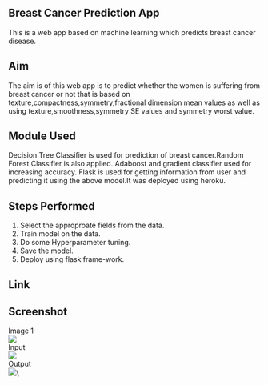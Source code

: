 ## Breast Cancer Prediction App
This is a web app based on machine learning which predicts breast cancer disease.

## Aim
The aim is of this web app is to predict whether the women is suffering from breast cancer or not that is based on texture,compactness,symmetry,fractional dimension mean values as well as using texture,smoothness,symmetry SE values and symmetry worst value.

## Module Used
Decision Tree Classifier is used for prediction of breast cancer.Random Forest Classifier is also applied. Adaboost and gradient classifier used for increasing accuracy. Flask is used for getting information from user and predicting it using the above model.It was deployed using heroku.

## Steps Performed
1. Select the approproate fields from the data.
2. Train model on the data.
3. Do some Hyperparameter tuning.
4. Save the model.
5. Deploy using flask frame-work.

## Link

## Screenshot
Image 1\
![](in1.PNG)\
Input\
![](in2.PNG)\
Output\
![](out.PNG)\


 
